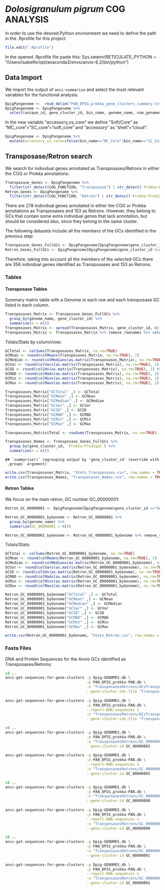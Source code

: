 *Dolosigranulum pigrum* COG ANALYSIS
================

In order to use the desired Python environment we need to define the
path in the .Rprofile for this project.

``` r
file.edit(".Rprofile")
```

In the opened .Rprofile file paste this: Sys.setenv(RETICULATE\_PYTHON =
“/Users/isabelfe/opt/anaconda3/envs/anvio-6.2/bin/python”)

## Data Import

We import the output of `anvi-summarize` and select the most relevant
variables for the functional analysis:

``` r
DpigPangenome <-  read_delim("PAN_DPIG_prokka_gene_clusters_summary.txt", "\t", escape_double = FALSE, trim_ws = TRUE)
DpigPangenome <- DpigPangenome %>%
  select(unique_id, gene_cluster_id, bin_name, genome_name, num_genomes_gene_cluster_has_hits, num_genes_in_gene_cluster, `Prokka:Prodigal_ACC`, `Prokka:Prodigal`, COG_CATEGORY, COG_FUNCTION, COG_FUNCTION_ACC)
```

In the new variable “accessory\_vs\_core” we define “Soft/Core” as
“MC\_core”+“SC\_core”+“soft\_core” and “accessory” as “shell”+“cloud”:

``` r
DpigPangenome <- DpigPangenome %>%
  mutate(accessory_vs_core=ifelse(bin_name=="MC_Core"|bin_name=="SC_Core"|bin_name=="SoftCore","Core","Accessory"))
```

## Transposase/Retron search

We search for individual genes annotated as Transposases/Retrons in
either the COG or Prokka annotations:

``` r
Transposase_Genes <- DpigPangenome %>%
  filter(str_detect(COG_FUNCTION, "Transposase") | str_detect(`Prokka:Prodigal`, "transposase"))
Retron_Genes <- DpigPangenome %>%
  filter(str_detect(COG_FUNCTION, "Retron") | str_detect(`Prokka:Prodigal`, "retron"))
```

There are 278 individual genes annotated in either the COG or Prokka
annotations as Transposases and 153 as Retrons. However, they belong to
GCs that contain some extra individual genes that lack annotation, but
should be considered also, since they belong to the same cluster.

The following datasets include all the members of the GCs identified in
the previous step:

``` r
Transposase_Genes_FullGCs <- DpigPangenome[DpigPangenome$gene_cluster_id %in% Transposase_Genes$gene_cluster_id,]
Retron_Genes_FullGCs <- DpigPangenome[DpigPangenome$gene_cluster_id %in% Retron_Genes$gene_cluster_id,]
```

Therefore, taking into account all the members of the selected GCs there
are 356 individual genes identified as Transposases and 153 as Retrons.

### Tables

#### Transposase Tables

Summary matrix table with a Genome in each row and each transposase GC
listed in each column.

``` r
Transposases_Matrix <- Transposase_Genes_FullGCs %>%
  group_by(genome_name, gene_cluster_id) %>%
  summarize(n = n())
Transposases_Matrix <- spread(Transposases_Matrix, gene_cluster_id, n)
Transposases_Matrix <- Transposases_Matrix %>% remove_rownames %>% column_to_rownames(var="genome_name")
```

Totals/Stats by column/row:

``` r
GCTotal <- colSums(Transposases_Matrix, na.rm=TRUE)
GCMean <- round(colMeans(Transposases_Matrix, na.rm=TRUE), 2)
GCMedian <- round(colMedians(as.matrix(Transposases_Matrix), na.rm=TRUE), 2)
GCVar <- round(colVars(as.matrix(Transposases_Matrix), na.rm=TRUE), 2) #Sample variance
GCSD <- round(colSds(as.matrix(Transposases_Matrix), na.rm=TRUE), 2) #Sample standard deviation
GCMAD <- round(colMads(as.matrix(Transposases_Matrix), na.rm=TRUE), 2) #Median absolute deviation
GCMin <- round(colMins(as.matrix(Transposases_Matrix), na.rm=TRUE), 2) 
GCMax <- round(colMaxs(as.matrix(Transposases_Matrix), na.rm=TRUE), 2) 

Transposases_Matrix["GCTotal" ,] <- GCTotal
Transposases_Matrix["GCMean" ,] <- GCMean
Transposases_Matrix["GCMedian" ,] <- GCMedian
Transposases_Matrix["GCVar" ,] <- GCVar
Transposases_Matrix["GCSD" ,] <- GCSD
Transposases_Matrix["GCMAD" ,] <- GCMAD
Transposases_Matrix["GCMin" ,] <- GCMin
Transposases_Matrix["GCMax" ,] <- GCMax

Transposases_Matrix$Total <- rowSums(Transposases_Matrix, na.rm=TRUE)
```

``` r
Transposases_Names <- Transposase_Genes_FullGCs %>%
  group_by(gene_cluster_id, `Prokka:Prodigal`) %>%
  summarize(n = n())
```

    ## `summarise()` regrouping output by 'gene_cluster_id' (override with `.groups` argument)

``` r
write.csv(Transposases_Matrix, "Stats_Transposases.csv", row.names = TRUE)
write.csv(Transposases_Names, "Transposases_Names.csv", row.names = TRUE)
```

#### Retron Tables

We focus on the main retron, GC number GC\_00000001:

``` r
Retron_GC_00000001 <- DpigPangenome[DpigPangenome$gene_cluster_id =="GC_00000001",]

Retron_GC_00000001_byGenome <- Retron_GC_00000001 %>%
  group_by(genome_name) %>%
  summarize(GC_00000001 = n())

Retron_GC_00000001_byGenome <- Retron_GC_00000001_byGenome %>% remove_rownames %>% column_to_rownames(var="genome_name")
```

Totals/Stats:

``` r
GCTotal <- colSums(Retron_GC_00000001_byGenome, na.rm=TRUE)
GCMean <- round(colMeans(Retron_GC_00000001_byGenome, na.rm=TRUE), 2)
GCMedian <- round(colMedians(as.matrix(Retron_GC_00000001_byGenome), na.rm=TRUE), 2)
GCVar <- round(colVars(as.matrix(Retron_GC_00000001_byGenome), na.rm=TRUE), 2) #Sample variance
GCSD <- round(colSds(as.matrix(Retron_GC_00000001_byGenome), na.rm=TRUE), 2) #Sample standard deviation
GCMAD <- round(colMads(as.matrix(Retron_GC_00000001_byGenome), na.rm=TRUE), 2) #Median absolute deviation
GCMin <- round(colMins(as.matrix(Retron_GC_00000001_byGenome), na.rm=TRUE), 2) 
GCMax <- round(colMaxs(as.matrix(Retron_GC_00000001_byGenome), na.rm=TRUE), 2) 

Retron_GC_00000001_byGenome["GCTotal" ,] <- GCTotal
Retron_GC_00000001_byGenome["GCMean" ,] <- GCMean
Retron_GC_00000001_byGenome["GCMedian" ,] <- GCMedian
Retron_GC_00000001_byGenome["GCVar" ,] <- GCVar
Retron_GC_00000001_byGenome["GCSD" ,] <- GCSD
Retron_GC_00000001_byGenome["GCMAD" ,] <- GCMAD
Retron_GC_00000001_byGenome["GCMin" ,] <- GCMin
Retron_GC_00000001_byGenome["GCMax" ,] <- GCMax
```

``` r
write.csv(Retron_GC_00000001_byGenome, "Stats_Retron.csv", row.names = TRUE)
```

### Fasta Files

DNA and Protein Sequences for the Anvio GCs identified as
Transposases/Retrons:

``` bash
cd ..
anvi-get-sequences-for-gene-clusters -g Dpig-GENOMES.db \
                                     -p PAN_DPIG_prokka-PAN.db \
                                     -o "TransposasesRetrons/GCsTransposases.faa" \
                                     --gene-cluster-ids-file "TransposasesRetrons/TransposasesIDs.txt"
                                     
anvi-get-sequences-for-gene-clusters -g Dpig-GENOMES.db \
                                     -p PAN_DPIG_prokka-PAN.db \
                                     --report-DNA-sequences \
                                     -o "TransposasesRetrons/GCsTransposases.fsa" \
                                     --gene-cluster-ids-file "TransposasesRetrons/TransposasesIDs.txt"
```

``` bash
cd ..
anvi-get-sequences-for-gene-clusters -g Dpig-GENOMES.db \
                                     -p PAN_DPIG_prokka-PAN.db \
                                     -o "TransposasesRetrons/GC_00000003_TransposaseISL3.faa" \
                                     --gene-cluster-id GC_00000003
                                     
anvi-get-sequences-for-gene-clusters -g Dpig-GENOMES.db \
                                     -p PAN_DPIG_prokka-PAN.db \
                                     --report-DNA-sequences \
                                     -o "TransposasesRetrons/GC_00000003_TransposaseISL3.fsa" \
                                     --gene-cluster-id GC_00000003
```

``` bash
cd ..
anvi-get-sequences-for-gene-clusters -g Dpig-GENOMES.db \
                                     -p PAN_DPIG_prokka-PAN.db \
                                     -o "TransposasesRetrons/GC_00000008_TransposaseIS3.faa" \
                                     --gene-cluster-id GC_00000008
                                     
anvi-get-sequences-for-gene-clusters -g Dpig-GENOMES.db \
                                     -p PAN_DPIG_prokka-PAN.db \
                                     --report-DNA-sequences \
                                     -o "TransposasesRetrons/GC_00000008_TransposaseIS3.fsa" \
                                     --gene-cluster-id GC_00000008
```

``` bash
cd ..
anvi-get-sequences-for-gene-clusters -g Dpig-GENOMES.db \
                                     -p PAN_DPIG_prokka-PAN.db \
                                     -o "TransposasesRetrons/GC_00000001_Retron.faa" \
                                     --gene-cluster-id GC_00000001
                                     
anvi-get-sequences-for-gene-clusters -g Dpig-GENOMES.db \
                                     -p PAN_DPIG_prokka-PAN.db \
                                     --report-DNA-sequences \
                                     -o "TransposasesRetrons/GC_00000001_Retron.fsa" \
                                     --gene-cluster-id GC_00000001
```
